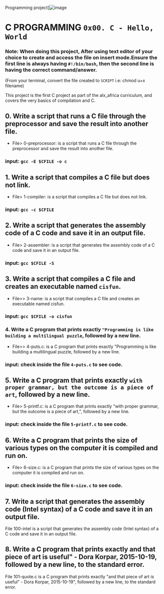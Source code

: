  Programming project]![image](https://user-images.githubusercontent.com/105258746/189208480-2fccc610-22af-4ed9-8928-2ebf0e99b002.png)



# C PROGRAMMING `0x00. C - Hello, World`



### Note: When doing this project, After using text editor of your choice to create and access the file on insert mode.Ensure the first line is always having `#!/bin/bash`, then the second line is having the correct command/answer.

(From your terminal, convert the file created to `SCRIPT` i.e: chmod u+x filename)







This project is the first C project as part of the alx_africa curriculum, and covers the very basics of compilation and C.

## 0. Write a script that runs a C file through the preprocessor and save the result into another file.

* File> 0-preprocessor: is a script that runs a C file through the preprocessor and save the result into another file.

### input: `gcc -E $CFILE -o c`



## 1. Write a script that compiles a C file but does not link.

* File> 1-compiler: is a script that compiles a C file but does not link.

### input: `gcc -c $CFILE`



## 2. Write a script that generates the assembly code of a C code and save it in an output file.

* File> 2-assembler: is a script that generates the assembly code of a C code and save it in an output file.

### input: `gcc $CFILE -S`



## 3. Write a script that compiles a C file and creates an executable named `cisfun`.

* File>> 3-name: is a script that compiles a C file and creates an executable named cisfun.

### input: `gcc $CFILE -o cisfun`



### 4. Write a C program that prints exactly `"Programming is like building a multilingual puzzle`, followed by a new line.

* File>> 4-puts.c: is a C program that prints exactly "Programming is like building a multilingual puzzle, followed by a new line.

### input: check inside the file `4-puts.c` to see code.



## 5. Write a C program that prints exactly `with proper grammar, but the outcome is a piece of art`, followed by a new line.

* File> 5-printf.c: is a C program that prints exactly "with proper grammar, but the outcome is a piece of art,", followed by a new line.

### input: check inside the file `5-printf.c` to see code.



## 6. Write a C program that prints the size of various types on the computer it is compiled and run on.

* File> 6-size.c: is a C program that prints the size of various types on the computer it is compiled and run on.

### input: check inside the file `6-size.c` to see code.



## 7. Write a script that generates the assembly code (Intel syntax) of a C code and save it in an output file.

File 100-intel is a script that generates the assembly code (Intel syntax) of a C code and save it in an output file.



## 8. Write a C program that prints exactly and that piece of art is useful" - Dora Korpar, 2015-10-19, followed by a new line, to the standard error.

File 101-quote.c is a C program that prints exactly "and that piece of art is useful" - Dora Korpar, 2015-10-19", followed by a new line, to the standard error.
